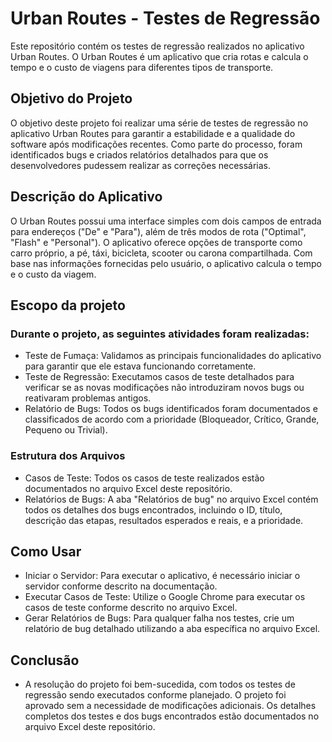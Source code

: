 # Urban Routes - Testes de Regressão

Este repositório contém os testes de regressão realizados no aplicativo Urban Routes. O Urban Routes é um aplicativo que cria rotas e calcula o tempo e o custo de viagens para diferentes tipos de transporte.

## Objetivo do Projeto
O objetivo deste projeto foi realizar uma série de testes de regressão no aplicativo Urban Routes para garantir a estabilidade e a qualidade do software após modificações recentes. Como parte do processo, foram identificados bugs e criados relatórios detalhados para que os desenvolvedores pudessem realizar as correções necessárias.

## Descrição do Aplicativo
O Urban Routes possui uma interface simples com dois campos de entrada para endereços ("De" e "Para"), além de três modos de rota ("Optimal", "Flash" e "Personal"). O aplicativo oferece opções de transporte como carro próprio, a pé, táxi, bicicleta, scooter ou carona compartilhada. Com base nas informações fornecidas pelo usuário, o aplicativo calcula o tempo e o custo da viagem.

## Escopo da projeto

### Durante o projeto, as seguintes atividades foram realizadas:
  - Teste de Fumaça: Validamos as principais funcionalidades do aplicativo para garantir que ele estava funcionando corretamente.
  - Teste de Regressão: Executamos casos de teste detalhados para verificar se as novas modificações não introduziram novos bugs ou reativaram problemas antigos.
  - Relatório de Bugs: Todos os bugs identificados foram documentados e classificados de acordo com a prioridade (Bloqueador, Crítico, Grande, Pequeno ou Trivial).

### Estrutura dos Arquivos
  - Casos de Teste: Todos os casos de teste realizados estão documentados no arquivo Excel deste repositório.
  - Relatórios de Bugs: A aba "Relatórios de bug" no arquivo Excel contém todos os detalhes dos bugs encontrados, incluindo o ID, título, descrição das etapas, resultados esperados e reais, e a prioridade.

## Como Usar
  - Iniciar o Servidor: Para executar o aplicativo, é necessário iniciar o servidor conforme descrito na documentação.
  - Executar Casos de Teste: Utilize o Google Chrome para executar os casos de teste conforme descrito no arquivo Excel.
  - Gerar Relatórios de Bugs: Para qualquer falha nos testes, crie um relatório de bug detalhado utilizando a aba específica no arquivo Excel.

## Conclusão
  - A resolução do projeto foi bem-sucedida, com todos os testes de regressão sendo executados conforme planejado. O projeto foi aprovado sem a necessidade de modificações adicionais. Os detalhes completos dos testes e dos bugs encontrados estão documentados no arquivo Excel deste repositório.
